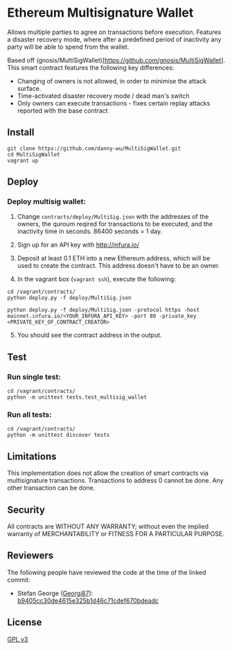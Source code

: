 Ethereum Multisignature Wallet
===================

Allows multiple parties to agree on transactions before execution. Features a disaster recovery mode, where after a predefined period of inactivity any party will be able to spend from the wallet.

Based off (gnosis/MultiSigWallet)[https://github.com/gnosis/MultiSigWallet]. This smart contract features the following key differences:

* Changing of owners is not allowed, in order to minimise the attack surface.
* Time-activated disaster recovery mode / dead man's switch
* Only owners can execute transactions - fixes certain replay attacks reported with the base contract

Install
-------------
```
git clone https://github.com/danny-wu/MultiSigWallet.git
cd MultiSigWallet
vagrant up
```

Deploy
-------------

### Deploy multisig wallet:

1. Change `contracts/deploy/MultiSig.json` with the addresses of the owners, the quroum reqired for transactions to be executed, and the inactivity time in seconds. 86400 seconds = 1 day.

2. Sign up for an API key with http://infura.io/

3. Deposit at least 0.1 ETH into a new Ethereum address, which will be used to create the contract. This address doesn't have to be an owner.

4. In the vagrant box (`vagrant ssh`), execute the following:

```
cd /vagrant/contracts/
python deploy.py -f deploy/MultiSig.json

python deploy.py -f deploy/MultiSig.json -protocol https -host mainnet.infura.io/<YOUR_INFURA_API_KEY> -port 80 -private_key <PRIVATE_KEY_OF_CONTRACT_CREATOR>
```

5. You should see the contract address in the output.

Test
-------------
### Run single test:
```
cd /vagrant/contracts/
python -m unittest tests.test_multisig_wallet
```
### Run all tests:
```
cd /vagrant/contracts/
python -m unittest discover tests
```

Limitations
-------------
This implementation does not allow the creation of smart contracts via multisignature transactions.
Transactions to address 0 cannot be done. Any other transaction can be done.

Security
-------------
All contracts are WITHOUT ANY WARRANTY; without even the implied warranty of MERCHANTABILITY or FITNESS FOR A PARTICULAR PURPOSE.

Reviewers
-------------
The following people have reviewed the code at the time of the linked commit:
- Stefan George ([Georgi87](https://github.com/Georgi87)): [b9405cc30de4615e325b1d46c71cdef670bdeadc](https://github.com/ConsenSys/MultiSigWallet/tree/b9405cc30de4615e325b1d46c71cdef670bdeadc)

License
-------------
[GPL v3](https://www.gnu.org/licenses/gpl-3.0.txt)
